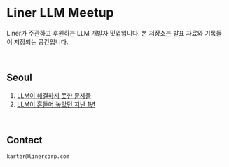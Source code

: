 # Liner LLM Meetup

Liner가 주관하고 후원하는 LLM 개발자 밋업입니다. 본 저장소는 발표 자료와 기록들이 저장되는 공간입니다.

<br>

## Seoul

1. [LLM이 해결하지 못한 문제들](/Seoul/1/)
2. [LLM이 흔들어 놓았던 지난 1년](/Seoul/2/)

<br>

## Contact

```
karter@linercorp.com
```
